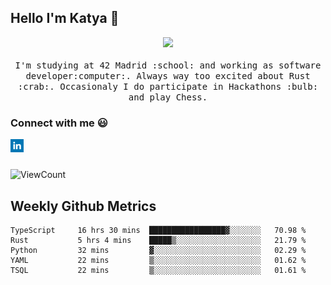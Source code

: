 
## Hello I'm Katya :wave:

<p align="center">
  <img src="https://raw.githubusercontent.com/coderjojo/coderjojo/master/img/github.gif" width=100>
  <br><br>
  <samp>
    I'm studying at 42 Madrid :school: </a> and working as software developer:computer:. Always way too excited about Rust :crab:. Occasionaly I do participate in Hackathons :bulb: and play Chess.
  </samp>
</p>

### Connect with me :smiley:
<a href="https://www.linkedin.com/in/ekaterina-prusakova-b209b494/">
  <img align="left" alt="Katya Prusakova" width="21px" src="https://raw.githubusercontent.com/edent/SuperTinyIcons/099dc12b59179d07d534069bc8551718f786d91a/images/svg/linkedin.svg" />
</a>
<br/><br/>


<!--  ![visitors](https://visitor-badge.glitch.me/badge?page_id=KatyaPrusakova/KatyaPrusakova) -->

![ViewCount](https://views.whatilearened.today/views/github/KatyaPrusakova/views.svg)

## Weekly Github Metrics

<!--START_SECTION:waka-->

```text
TypeScript     16 hrs 30 mins  █████████████████▓░░░░░░░   70.98 %
Rust           5 hrs 4 mins    █████▒░░░░░░░░░░░░░░░░░░░   21.79 %
Python         32 mins         ▓░░░░░░░░░░░░░░░░░░░░░░░░   02.29 %
YAML           22 mins         ▒░░░░░░░░░░░░░░░░░░░░░░░░   01.62 %
TSQL           22 mins         ▒░░░░░░░░░░░░░░░░░░░░░░░░   01.61 %
```

<!--END_SECTION:waka-->